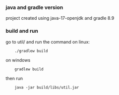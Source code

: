 ### java and gradle version
project created using java-17-openjdk and gradle 8.9
### build and run
go to util/ and run the command
on linux:
```
    ./gradlew build 
```
on windows
```
    gradlew build
```
then run
```
    java -jar build/libs/util.jar  
```
